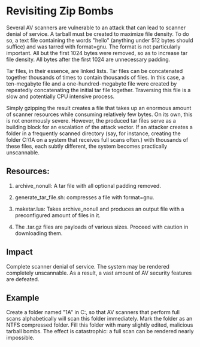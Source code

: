 # Revisiting Zip Bombs

Several AV scanners are vulnerable to an attack that can lead to scanner denial of service. A tarball must be created to maximize file density. To do so, a text file containing the words "hello" (anything under 512 bytes should suffice) and was tarred with format=gnu. The format is not particularly important. All but the first 1024 bytes were removed, so as to increase tar file density. All bytes after the first 1024 are unnecessary padding.


Tar files, in their essence, are linked lists. Tar files can be concatenated together thousands of times to contain thousands of files. In this case, a ten-megabyte file and a one-hundred-megabyte file were created by repeatedly concatenating the initial tar file together. Traversing this file is a slow and potentially CPU intensive process.


Simply gzipping the result creates a file that takes up an enormous amount of scanner resources  while consuming relatively few bytes. On its own, this is not enormously severe. However, the produced tar files serve as a building block for an escalation of the attack vector. If an attacker creates a folder in a frequently scanned directory (say, for instance, creating the folder C:\1A on a system that receives full scans often.) with thousands of these files, each subtly different, the system becomes practically unscannable.


## Resources:
1) archive_nonull: A tar file with all optional padding removed.


2) generate_tar_file.sh: compresses a file with format=gnu.


3) maketar.lua: Takes archive_nonull and produces an output file with a preconfigured amount of files in it. 


4) The .tar.gz files are payloads of various sizes. Proceed with caution in downloading them.

## Impact

Complete scanner denial of service. The system may be rendered completely unscannable. As a result, a vast amount of AV security features are defeated.

## Example

Create a folder named "1A" in C:\, so that AV scanners that perform full scans alphabetically will scan this folder immediately. Mark the folder as an NTFS compressed folder. Fill this folder with many slightly edited, malicious tarball bombs. The effect is catastrophic: a full scan can be rendered nearly impossible.
